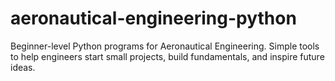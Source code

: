 # aeronautical-engineering-python
Beginner-level Python programs for Aeronautical Engineering. Simple tools to help engineers start small projects, build fundamentals, and inspire future ideas.
